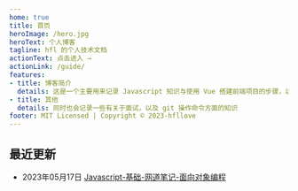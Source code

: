 ```yaml
---
home: true
title: 首页
heroImage: /hero.jpg
heroText: 个人博客
tagline: hfl 的个人技术文档
actionText: 点击进入 →
actionLink: /guide/
features:
- title: 博客简介
  details: 这是一个主要用来记录 Javascript 知识与使用 Vue 搭建前端项目的步骤，以及项目搭建过程中所产生问题的技术博客
- title: 其他
  details: 同时也会记录一些有关于面试，以及 git 操作命令方面的知识
footer: MIT Licensed | Copyright © 2023-hfllove
---
```

## 最近更新
- 2023年05月17日 [Javascript-基础-网道笔记-面向对象编程](https://myblog.hfllog.space/web/javaScript/%E5%9F%BA%E7%A1%80/%E7%BD%91%E9%81%93javascript%E7%AC%94%E8%AE%B0.html#%E9%9D%A2%E5%90%91%E5%AF%B9%E8%B1%A1%E7%BC%96%E7%A8%8B)
